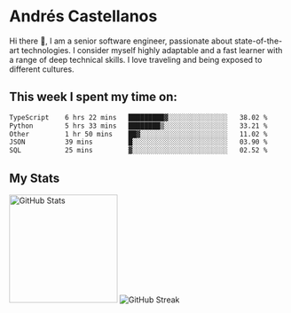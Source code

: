 # Andrés Castellanos

Hi there 👋, I am a senior software engineer, passionate about state-of-the-art technologies. I consider myself highly adaptable and a fast learner with a range of deep technical skills. I love traveling and being exposed to different cultures.

## This week I spent my time on:

<!--START_SECTION:waka-->

```txt
TypeScript    6 hrs 22 mins   █████████▓░░░░░░░░░░░░░░░   38.02 %
Python        5 hrs 33 mins   ████████▒░░░░░░░░░░░░░░░░   33.21 %
Other         1 hr 50 mins    ██▓░░░░░░░░░░░░░░░░░░░░░░   11.02 %
JSON          39 mins         █░░░░░░░░░░░░░░░░░░░░░░░░   03.90 %
SQL           25 mins         ▓░░░░░░░░░░░░░░░░░░░░░░░░   02.52 %
```

<!--END_SECTION:waka-->

## My Stats

<img height="195" src="https://github-readme-stats.vercel.app/api?username=andrescv&show_icons=true&theme=onedark&hide_border=true&card_width=495" alt="GitHub Stats" />

<img src="https://streak-stats.demolab.com?user=andrescv&theme=one-dark-pro&hide_border=true" alt="GitHub Streak" />
